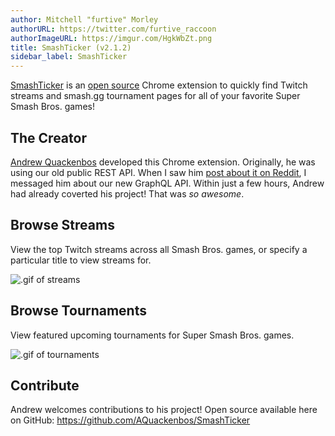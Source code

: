 ```yaml
---
author: Mitchell "furtive" Morley
authorURL: https://twitter.com/furtive_raccoon
authorImageURL: https://imgur.com/HgkWbZt.png
title: SmashTicker (v2.1.2)
sidebar_label: SmashTicker
---
```


<a href="https://chrome.google.com/webstore/detail/smashticker-watch-people/nhjklhalmbccpfhpnedcleiabpkocggi" target="_blank">SmashTicker</a>
 is an <a href="https://github.com/AQuackenbos/SmashTicker" target="_blank">open source</a>
 Chrome extension to quickly find Twitch streams and smash.gg tournament pages for all of your favorite
 Super Smash Bros. games!
<!--truncate-->

## The Creator

<a href="https://github.com/AQuackenbos" target="_blank">Andrew Quackenbos</a>
 developed this Chrome extension. 
Originally, he was using our old public REST API.
When I saw him <a href="https://www.reddit.com/r/smashbros/comments/a0kt0h/smashticker_for_chrome_updated_for_ultimate_now/" target="_blank">post about it on Reddit</a>,
 I messaged him about our new GraphQL API.
Within just a few hours, Andrew had already coverted his project!
That was *so awesome*.

## Browse Streams

View the top Twitch streams across all Smash Bros. games, or specify a particular title to view streams for.

![.gif of streams](https://imgur.com/wgM3z84.gif)

## Browse Tournaments

View featured upcoming tournaments for Super Smash Bros. games.

![.gif of tournaments](https://imgur.com/YUeTV2l.gif)

## Contribute

Andrew welcomes contributions to his project!
Open source available here on GitHub:
 https://github.com/AQuackenbos/SmashTicker